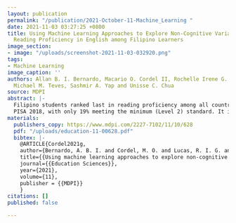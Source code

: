 ```yaml
---
layout: publication
permalink: "/publication/2021-October-11-Machine_Learning "
date: 2021-11-03 03:27:25 +0800
title: Using Machine Learning Approaches to Explore Non-Cognitive Variables Influencing
  Reading Proficiency in English among Filipino Learners
image_section:
- image: "/uploads/screenshot-2021-11-03-032920.png"
tags:
- Machine Learning
image_caption: ''
authors: Allan B. I. Bernardo, Macario O. Cordel II, Rochelle Irene G. Lucas, Jude
  Michael M. Teves, Sashmir A. Yap and Unisse C. Chua
source: MDPI
abstract: |-
  Filipino students ranked last in reading proficiency among all countries/territories in the
  PISA 2018, with only 19% meeting the minimum (Level 2) standard. It is imperative to understand the range of factors that contribute to low reading proficiency, specifically variables that can be the target of interventions to help students with poor reading proficiency. We used machine learning approaches, specifically binary classification methods, to identify the variables that best predict low (Level 1b and lower) vs. higher (Level 1a or better) reading proficiency using the Philippine PISA data from a nationally representative sample of 15-year-old students. Several binary classification methods were applied, and the best classification model was derived using support vector machines (SVM), with 81.2% average test accuracy. The 20 variables with the highest impact in the model were identified and interpreted using a socioecological perspective of development and learning. These variables included students’ home-related resources and socioeconomic constraints, learning motivation and mindsets, classroom reading experiences with teachers, reading self-beliefs, attitudes, and experiences, and social experiences in the school environment. The results were discussed with reference to the need for a systems perspective to addresses poor proficiency, requiring interconnected interventions that go beyond students’ classroom reading.
materials:
  publishers_copy: https://www.mdpi.com/2227-7102/11/10/628
  pdf: "/uploads/education-11-00628.pdf"
  bibtex: |-
    @ARTICLE{Cordel2021g,
    author={Bernardo, A. B. I. and Cordel, M. O. and Lucas, R. I. G. and Teves, J. M. M. and Yap, S. A. and Chua, U. C.},
    title={{Using machine learning approaches to explore non-cognitive variables influencing reading proficiency in English among Filipino learners.}},
    journal={{Education Sciences}},
    year={2021},
    volume={11},
    publisher = {{MDPI}}
    }
citations: []
published: false

---
```


